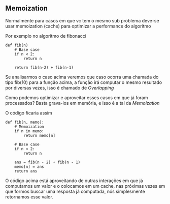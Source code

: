 ## Memoization
Normalmente para casos em que vc tem o mesmo sub problema deve-se usar memoization (cache) para optimizar a performance do algoritmo

Por exemplo no algoritmo de fibonacci

```
def fib(n)
    # Base case
    if n < 2:
        return n

    return fib(n-2) + fib(n-1)

``` 

Se analisarmos o caso acima veremos que caso ocorra uma chamada do tipo fib(10) para a função acima, a função irá computar o mesmo resultado por diversas vezes, isso é chamado de *Overlapping*

Como podemos optimizar e aproveitar esses casos em que já foram processados?
Basta grava-los em memória, e isso é a tal da *Memoization* 

O código ficaria assim

```
def fib(n, memo):
    # Memoization
    if n in memo:
        return memo[n]

    # Base case
    if n < 2:
        return n

    ans = fib(n - 2) + fib(n - 1)
    memo[n] = ans
    return ans
```

O código acima está aproveitando de outras interações em que já computamos um valor e o colocamos em um cache, nas próximas vezes em que formos buscar uma resposta já computada, nós simplesmente retornamos esse valor.

